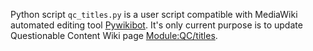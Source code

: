 Python script `qc_titles.py` is a user script compatible with MediaWiki
automated editing tool [Pywikibot][1].  It's only current purpose is to update
Questionable Content Wiki page [Module:QC/titles][2].

[1]: https://www.mediawiki.org/wiki/Manual:Pywikibot
[2]: https://questionablecontent.fandom.com/wiki/Module:QC/titles
